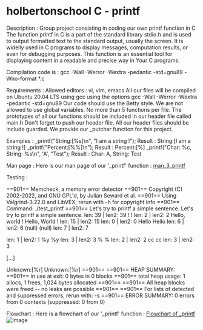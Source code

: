 # holbertonschool C - printf

Description :
Group project consisting in coding our own printf function in C
The function printf in C is a part of the standard library stdio.h and is used to output formatted text to the standard output, usually the screen.
It is widelly used in C programs to display messages, computation results, or even for debugging purposes.
This function is an essential tool for displaying content in a readable and precise way in Your C programs.

Compilation code is :
gcc -Wall -Werror -Wextra -pedantic -std=gnu89 -Wno-format *.c

Requirements :
Allowed editors : vi, vim, emacs
All our files will be compiled on Ubuntu 20.04 LTS using gcc
using the options gcc -Wall -Werror -Wextra -pedantic -std=gnu89
Our code should use the Betty style.
We are not allowed to use global variables.
No more than 5 functions per file.
The prototypes of all our functions should be included in our header file called main.h
Don't forget to push our header file.
All our header files should be include guarded.
We provide our _putchar function for this project.

Examples :
_printf("String:[%s]\n", "I am a string !");
Result : String:[I am a string !]
_printf("Percent:[%%]\n");
Result : Percent:[%]
_printf("Char: %c, String: %s\n", 'A', "Test");
Result : Char: A, String: Test

Man page :
Here is our man page of our '_printf' function : [man_3_printf](man_3_printf)

Testing :

==901== Memcheck, a memory error detector
==901== Copyright (C) 2002-2022, and GNU GPL'd, by Julian Seward et al.
==901== Using Valgrind-3.22.0 and LibVEX; rerun with -h for copyright info
==901== Command: ./test_printf
==901==
Let's try to printf a simple sentence.
Let's try to printf a simple sentence.
len: 39 | len2: 39
!
!
len: 2 | len2: 2
Hello, world !
Hello, World !
len: 15 | len2: 15
len: 0 | len2: 0
Hello
Hello
len: 6 | len2: 6
(null)
(null)
len: 7 | len2: 7


len: 1 | len2: 1
%y
%y
len: 3 | len2: 3
%
%
len: 2 | len2: 2
cc
cc
len: 3 | len2: 3

[...]

Unknown:[%r]
Unknown:[%r]
==901==
==901== HEAP SUMMARY:
==901==     in use at exit: 0 bytes in 0 blocks
==901==   total heap usage: 1 allocs, 1 frees, 1,024 bytes allocated
==901==
==901== All heap blocks were freed -- no leaks are possible
==901==
==901== For lists of detected and suppressed errors, rerun with: -s
==901== ERROR SUMMARY: 0 errors from 0 contexts (suppressed: 0 from 0)

Flowchart :
Here is a flowchart of our '_printf' function :
[Flowchart of _printf](https://app.diagrams.net/#G1U4Gm3_DjQ5njLOEj71ezO5NFpmzPwl-J#%7B%22pageId%22%3A%221Ge7Q-dWyH-wWi8jwrI0%22%7D)
![image](https://github.com/user-attachments/assets/cf57f498-604e-4099-a263-24488fd232b7)

